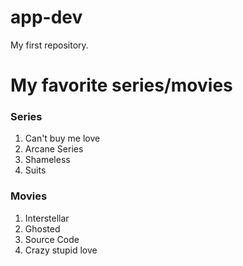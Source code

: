 # app-dev
My first repository.
# My favorite series/movies
### Series
1. Can't buy me love
2. Arcane Series
3. Shameless
4. Suits
### Movies
1. Interstellar
2. Ghosted
3. Source Code
4. Crazy stupid love
